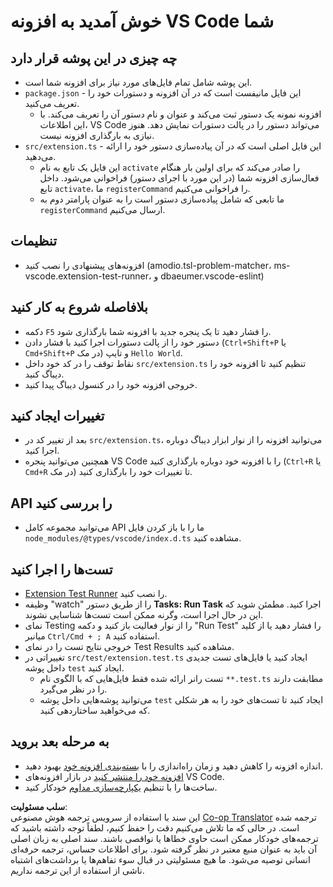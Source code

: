<!--
CO_OP_TRANSLATOR_METADATA:
{
  "original_hash": "eae2c0ea18160a3e7a63ace7b53897d7",
  "translation_date": "2025-03-27T04:21:20+00:00",
  "source_file": "code\\07.Lab\\01\\AIPC\\extensions\\phi3ext\\vsc-extension-quickstart.md",
  "language_code": "fa"
}
-->
# خوش آمدید به افزونه VS Code شما

## چه چیزی در این پوشه قرار دارد

* این پوشه شامل تمام فایل‌های مورد نیاز برای افزونه شما است.
* `package.json` - این فایل مانیفست است که در آن افزونه و دستورات خود را تعریف می‌کنید.
  * افزونه نمونه یک دستور ثبت می‌کند و عنوان و نام دستور آن را تعریف می‌کند. با این اطلاعات، VS Code می‌تواند دستور را در پالت دستورات نمایش دهد. هنوز نیازی به بارگذاری افزونه نیست.
* `src/extension.ts` - این فایل اصلی است که در آن پیاده‌سازی دستور خود را ارائه می‌دهید.
  * این فایل یک تابع به نام `activate` را صادر می‌کند که برای اولین بار هنگام فعال‌سازی افزونه شما (در این مورد با اجرای دستور) فراخوانی می‌شود. داخل تابع `activate`، ما `registerCommand` را فراخوانی می‌کنیم.
  * ما تابعی که شامل پیاده‌سازی دستور است را به عنوان پارامتر دوم به `registerCommand` ارسال می‌کنیم.

## تنظیمات

* افزونه‌های پیشنهادی را نصب کنید (amodio.tsl-problem-matcher، ms-vscode.extension-test-runner، و dbaeumer.vscode-eslint)

## بلافاصله شروع به کار کنید

* دکمه `F5` را فشار دهید تا یک پنجره جدید با افزونه شما بارگذاری شود.
* دستور خود را از پالت دستورات اجرا کنید با فشار دادن (`Ctrl+Shift+P` یا `Cmd+Shift+P` در مک) و تایپ `Hello World`.
* نقاط توقف را در کد خود داخل `src/extension.ts` تنظیم کنید تا افزونه خود را دیباگ کنید.
* خروجی افزونه خود را در کنسول دیباگ پیدا کنید.

## تغییرات ایجاد کنید

* بعد از تغییر کد در `src/extension.ts`، می‌توانید افزونه را از نوار ابزار دیباگ دوباره اجرا کنید.
* همچنین می‌توانید پنجره VS Code را با افزونه خود دوباره بارگذاری کنید (`Ctrl+R` یا `Cmd+R` در مک) تا تغییرات خود را بارگذاری کنید.

## API را بررسی کنید

* می‌توانید مجموعه کامل API ما را با باز کردن فایل `node_modules/@types/vscode/index.d.ts` مشاهده کنید.

## تست‌ها را اجرا کنید

* [Extension Test Runner](https://marketplace.visualstudio.com/items?itemName=ms-vscode.extension-test-runner) را نصب کنید.
* وظیفه "watch" را از طریق دستور **Tasks: Run Task** اجرا کنید. مطمئن شوید که این در حال اجرا است، وگرنه ممکن است تست‌ها شناسایی نشوند.
* نمای Testing را از نوار فعالیت باز کنید و دکمه "Run Test" را فشار دهید یا از کلید میانبر `Ctrl/Cmd + ; A` استفاده کنید.
* خروجی نتایج تست را در نمای Test Results مشاهده کنید.
* تغییراتی در `src/test/extension.test.ts` ایجاد کنید یا فایل‌های تست جدیدی داخل پوشه `test` ایجاد کنید.
  * تست رانر ارائه شده فقط فایل‌هایی که با الگوی نام `**.test.ts` مطابقت دارند را در نظر می‌گیرد.
  * می‌توانید پوشه‌هایی داخل پوشه `test` ایجاد کنید تا تست‌های خود را به هر شکلی که می‌خواهید ساختاردهی کنید.

## به مرحله بعد بروید

* اندازه افزونه را کاهش دهید و زمان راه‌اندازی را با [بسته‌بندی افزونه خود](https://code.visualstudio.com/api/working-with-extensions/bundling-extension?WT.mc_id=aiml-137032-kinfeylo) بهبود دهید.
* [افزونه خود را منتشر کنید](https://code.visualstudio.com/api/working-with-extensions/publishing-extension?WT.mc_id=aiml-137032-kinfeylo) در بازار افزونه‌های VS Code.
* ساخت‌ها را با تنظیم [یکپارچه‌سازی مداوم](https://code.visualstudio.com/api/working-with-extensions/continuous-integration?WT.mc_id=aiml-137032-kinfeylo) خودکار کنید.

**سلب مسئولیت**:  
این سند با استفاده از سرویس ترجمه هوش مصنوعی [Co-op Translator](https://github.com/Azure/co-op-translator) ترجمه شده است. در حالی که ما تلاش می‌کنیم دقت را حفظ کنیم، لطفاً توجه داشته باشید که ترجمه‌های خودکار ممکن است حاوی خطاها یا نواقصی باشند. سند اصلی به زبان اصلی آن باید به عنوان منبع معتبر در نظر گرفته شود. برای اطلاعات حساس، ترجمه حرفه‌ای انسانی توصیه می‌شود. ما هیچ مسئولیتی در قبال سوء تفاهم‌ها یا برداشت‌های اشتباه ناشی از استفاده از این ترجمه نداریم.